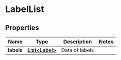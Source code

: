 
# LabelList

## Properties
Name | Type | Description | Notes
------------ | ------------- | ------------- | -------------
**labels** | [**List&lt;Label&gt;**](Label.md) | Data of labels | 



